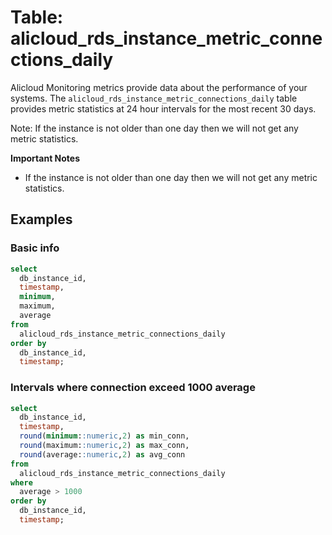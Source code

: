 # Table: alicloud_rds_instance_metric_connections_daily

Alicloud Monitoring metrics provide data about the performance of your systems. The `alicloud_rds_instance_metric_connections_daily` table provides metric statistics at 24 hour intervals for the most recent 30 days.

Note: If the instance is not older than one day then we will not get any metric statistics.

**Important Notes**
- If the instance is not older than one day then we will not get any metric statistics.

## Examples

### Basic info

```sql
select
  db_instance_id,
  timestamp,
  minimum,
  maximum,
  average
from
  alicloud_rds_instance_metric_connections_daily
order by
  db_instance_id,
  timestamp;
```

### Intervals where connection exceed 1000 average

```sql
select
  db_instance_id,
  timestamp,
  round(minimum::numeric,2) as min_conn,
  round(maximum::numeric,2) as max_conn,
  round(average::numeric,2) as avg_conn
from
  alicloud_rds_instance_metric_connections_daily
where
  average > 1000
order by
  db_instance_id,
  timestamp;
```
